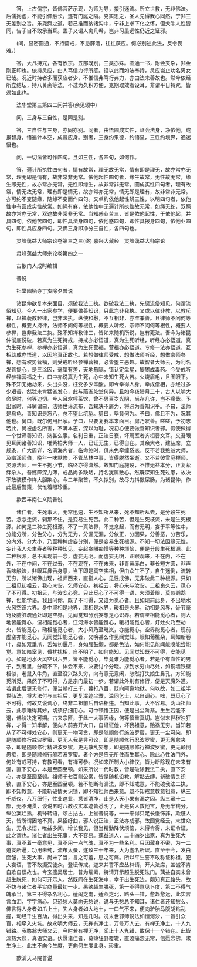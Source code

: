 <!-- { "loadSidebar": true } -->
　　答，上古儒宗，皆佛菩萨示现，为师为导，接引迷流。所立世教，无非佛法。后儒拘虚，不能引伸触长，遂有门庭之隔。克实思之，圣人先得我心同然，宁非三无差别之旨。乐尧舜之道，若己推而纳诸沟中，宁非上求下化之怀，但犬牛人性皆同，告子自不敢承当耳。孟子又谓人禽几希，岂非习虽远性仍近之证邪。

　　(问，显密圆通，不持斋戒，不忌腪酒，往往获应。何必别述此法，反令畏难。)

　　答，大凡持咒，各有攸宗。五部既别，三类亦殊。圆通一书，附会夹杂，非金刚正印也。依持灵应，由人笃信力行所感。设以此而如法奉持，灵应岂止功名男女已哉。况近时持者多而获应者少，不惟信弗笃行弗力，亦由法未善故也。然今依经所立结坛，持八关斋等法，不过为久积方便，克期取效者设耳，非谓平日持咒，皆须如此也。

　　法华堂第三第四二问并答(余见颂中)

　　问，三身与三自性，是同是别。

　　答，三自性与三身，亦同亦别。同者，由悟圆成实性，证会法身，净依他，成报智身，悟遍计本空，成普应身。别者，三身约果德，约悟显，三性约境界，通迷悟也。

　　问，一切法皆可作四句。且如三性，各四句，如何作。

　　答，遍计所执性四句者，情有故常，理无故无常，情有即是理无，故亦常亦无常，理无即是情有，故非常非无常。依他起性四句者，缘生故常，无性故无常，缘生即无性，故亦常亦无常，无性即缘生，故非常非无常。圆成实性四句者，理有故常，情无故无常，理有即是情无，故亦常亦无常，情无即是理有，故非常非无常。亦可约不变随缘，随缘不变而作四句。又单约依他起性辨三性，以明四句者，依他性中有圆成实性故常。如绳有麻，依他性中无遍计所执性故无常，如绳无蛇，双照故亦常亦无常，双遮故非常非无常。当知惑业苦三，皆是依他起性，于依他起，并具四句。依他苦四句，即性具法身四句，依他惑四句，即性具报身四句，依他业四句，即性具应身四句。又佛三身即净分三自性，各四句也。

　　灵峰蕅益大师宗论卷第三之三(终)
嘉兴大藏经　灵峰蕅益大师宗论


　　灵峰蕅益大师宗论卷第四之一

　　古歙门人成时编辑

　　普说

　　祖堂幽栖寺丁亥除夕普说

　　诸昆仲欲复本来面目，须破我法二执。欲破我法二执，先惩流俗知见。何谓流俗知见。今人一出家参学，便要做善知识，只此岂非我执。又或以律非教，以教斥禅，以禅藐教轻律，岂非法执。纵使和融，不互相非，亦罕兼善。且律师不问何等根性，概要人持律，法师不问何等根性，概要人听经，宗师不问何等根性，概要人参禅，岂非我法二执。殊不知禅教律三，皆如来随机所说，岂有死法。吾今为诸昆仲彻底说破，若真为生死持戒，持戒亦必悟道，真为生死听经，听经亦必悟道，真为生死参禅，参禅亦必悟道，真为生死营福，营福亦必悟道。专修一法亦悟道，互相助成亦悟道，以因地真正故也。若想做律师受戒，想做法师听经，想做宗师参禅，想有权势营福，则受戒听经参禅营福，必皆堕三恶趣。故智者大师云，为利名发菩提心，是三涂因，毫厘有差，天地悬隔，错认定盘星，醍醐成毒药。今受戒听经参禅营福之士，口中亦说真为生死，心中未知生死大苦。火烧眉毛，且图眼下。殊不知无始劫来，头出头没，枉受多少辛酸。即今幸得人身，幸成僧相，亦经过多少艰苦。然犹未肯猛省发心，此与燕雀处堂何异。且如今夜腊月三十，古人以喻大命尽时，何等迫切。今人且欢呼茶饮，曾不思百岁光阴，尚存几许，岂不痛哉。予出家时，母舅谓曰，法师世谛流布，吾甥决不屑为，将必为善知识乎。予曰，法师是乌龟，善知识是忘八，总不堕此坑堑。舅曰，毕竟何为。予曰，佛且不为，况其他也。舅曰，既尔何用出家。予曰，只要复我本来面目。舅乃叹善。嗟嗟，予初志若此，尚被虚名所害，不满本志，深以为耻，况初心便要做善知识者邪。假使做得一个世谛善知识，济甚么事。名利日重，正法日衰，坏周室者齐桓晋文耳。又吾眼见耳闻诸善知识，唯紫柏大师一人，已证无生，已得自在。其余大老，建丛席，立规条，广大周详，名满海内者，临命终时，俱未免牵缠系恋，反不若我憨翁大师，及幽溪师伯，晚年一味默修，不管丛林中事，皆得脱然坐逝。又不若彼雪庭禅师，灵源法师，一生不拘小节，临终亦得潇然。故知门庭施设，不惟无益本分，正复萦绊杀人。吾憾障深力薄，戒品尚多缺略，持名犹属散心。然既深知生死过患，故决不敢装模作样大胆欺心。今二年聚首，不久拟别，故尽力抖擞屎肠，为诸昆仲，作此最后警策，伏惟着眼珍重。

　　歙西丰南仁义院普说

　　诸仁者，生死事大，无常迅速，生不知所从来，死不知所从去，是分段生死苦。念念迁流，刹那不住，是变易生死苦。此二种苦，但是生死枝流，未是生死根源。如何是二种生死根源。不了一真法界，不觉念起，而有无明，妄于平等性中，分能分所，分色分心，分为无为，分漏无漏，分依正，分因果，分善恶，分苦乐，分内外，分大小，乃至种种虚妄分别，便是变易生死根源。不知一切法因缘无性，妄计我人众生寿者等种种知见，妄起贪瞋痴慢等种种烦恼，便是分段生死根源。此二种根源，总不离现前一念，虚妄无明。而虚妄无明，正眼观来，不在内，不在外，不在中间，不在过去，不在现在，不在未来，非青黄赤白，非长短方圆，非声香味触法，非眼耳鼻舌身意，当下即是真空实相，但由众生不了，自生迷倒，流转无穷，所以诸佛出现，祖师西来，直指人心，见性成佛，无非破此二种根源。只如二祖见初祖云，我心未安，乞师安心。初祖云，将心来与汝安。二祖良久云，觅心了不可得。初祖云，与汝安心竟。只此觅心了不可得一语，大须着眼，莫似鹦鹉禅，但能学语。我且问你，既了不可得，又谁为觅心者。且如现前此身，不出地水火风空识六界。身中坚相是地界，湿相是水界，暖相是火界，动相是风界，骨节毫窍及腑脏疏通处即是空界，见闻觉知分别妄想是心识界。若谓坚相能觅心者，则大地皆能觅心，湿相能觅心者，江河海水皆能觅心，暖相能觅心者，灯灶火乃至劫火，皆能觅心，动相能觅心者，大小风乃至毗岚，亦能觅心。空界能觅心者，现前虚空亦能觅心。见闻觉知能觅心者，又唤甚么作见闻觉知。眼如葡桃朵，耳如新卷叶，鼻如双垂爪，舌如初偃月，身如腰鼓颡，都是色法，如何能见能闻能嗅能尝能觉。意如暗室见，昏扰扰相，自不明了，如何能知。见闻觉知既不可得，安能觅心。如是地水火风空识六界，皆不能觅心，毕竟谁为能觅心者。若是个有血性的男子，到者里，分疏不下，体会不来，决要讨个分晓。拶到水穷山尽处，如铜墙铁壁相似，老鼠入牛角，直至没兴路头穷，向有意无意闲，忽然打失娘生鼻孔，方知能觅所觅，果然了不可得，方是宗门最初一步。若谓此外别有修行，便是天魔外道。若谓此后更无修行，便当朝打三千，暮打八百，贬向阿鼻地狱。何以故，如二祖半世弘法，将大法付与三祖后，更复混迹尘寰，滥同乞士，以自调心。咄，既觅心了不可得，何故又说调心，终非二祖前后自语相违。当知此事，大不容易。沩山祖师云，此宗难得其妙，切须仔细用心。可中顿悟正因，便是出尘阶渐。生生若能不退，佛阶决定可期。古来宗匠，于此一大事因缘，何等慎重真切。岂似末世秽浊狂禅，才得一知半解，便向人前妄开大口，自诳诳他，坏我祖意，贻祸无穷。当知若从了不可得处安心，则更无一物可贪，即是随顺修行施波罗蜜，更无一尘可染，即是随顺修行戒波罗蜜，更无人我是非可论，即是随顺修行忍波罗蜜，更无懈怠夹杂，即是随顺修行精进波罗蜜，更无散乱妄想，即是随顺修行禅波罗蜜，更无颠倒愚痴，即是随顺修行般若波罗蜜。者个方是应无所住而生其心。除此心性法门外，何处有戒可持，有教可看，有禅可参。况如来所制大小律仪，皆为断除现在未来有漏，直下安心，本是至圆至顿。如来所说一代时教，皆是破除我法二执，直下安心，亦是至圆至顿。祖师千七百则公案，皆是随机设教，解黏去缚，斩破情关识锁，直下安心，亦是至圆至顿。若不能断有漏法，即不知戒意，不能破我法二执，即不知教意，不能斩破情关识锁，即不知祖师西来意。既不知戒意教意祖意，纵三千威仪，八万细行，性业遮业，悉皆清净，止是人天小果有漏之因。纵三藏十二部，无不淹贯，谈说五时八教权实本迹皆悉明了，止是贫人数他宝，身无半钱分。纵公案烂熟，机锋转语，颂古拈古，上堂普说等，一一来得只足长慢饰非，欺诳人天，皆所谓因地不真，果招纡曲，邪人说正法，正法亦成邪。故圆觉经云，末世众生，无令求悟，唯益多闻，增长我见，但当精勤降伏烦恼，未得令得，未证令证，此之谓也。诸仁者出生死事，大不容易。蕅益道人，二十四岁出家，真为生死大事，真不着一毫意见，真不用一点气魄，真不为一些名利。只因藏身不密，为一二道友所逼，功用未纯，流布太蚤，遂致三十年来，大为虚名所误。直至于今，发白面皱，生死大事，尚未了当，言之可羞，思之可痛。所以平生誓不敢称证称祖，犯大妄语，誓不敢摄受徒众，登坛传戒。迩来并誓不应丛林请，开大法席，盖诚不肯自欺自误故也。今玄邃吴居士，普为缁素，特请开示超生脱死法门。蕅益自实未曾超生脱死，如何可开示人。然既同在生死海中，幸于出生死法，颇知真正路头，故不妨与诸仁者平实商量最初一步。果欲超生脱死，第一不得意见卜度，第二不得气魄承当，第三不得杂名利心。适闽之南，适燕之北，路头一错，愈趋愈远，此实言言血泪，字字痛心。只恐愁人莫向无愁说，说与无愁总不知耳，诸仁者还知愁么。佛言得人身者如爪上土，失人身者如大地土，一口气不来，便向驴胎马腹胡钻乱撞，动经千生百劫，得出头来，知是几时。况末世邪师说法如恒河沙，一盲引众盲，相牵入火坑。故永明大师云，无禅有净土，万修万人去，有禅无净土，十人九错路。我憨翁大师又云，今时若有禅无净，奚止十人九错，敢保十一个错在。此皆深慈大悲，真语实语。伏愿诸仁者，莫堕狂野覆辙，直须痛念无常，信愿念佛，求生净土。此生不向今生度，更向何生度此身。珍重。

　　歙浦天马院普说

